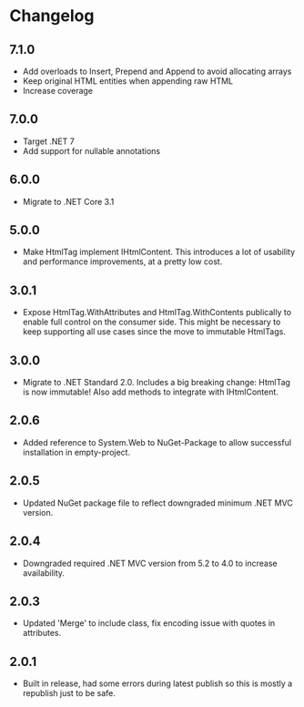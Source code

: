 # Changelog

## 7.1.0

- Add overloads to Insert, Prepend and Append to avoid allocating arrays
- Keep original HTML entities when appending raw HTML
- Increase coverage

## 7.0.0

- Target .NET 7
- Add support for nullable annotations

## 6.0.0

- Migrate to .NET Core 3.1

## 5.0.0

- Make HtmlTag implement IHtmlContent. This introduces a lot of usability and performance improvements, at a pretty low cost.

## 3.0.1

- Expose HtmlTag.WithAttributes and HtmlTag.WithContents publically to enable full control on the consumer side. This might be necessary to keep supporting all use cases since the
  move to immutable HtmlTags.

## 3.0.0

- Migrate to .NET Standard 2.0. Includes a big breaking change: HtmlTag is now immutable! Also add methods to integrate with IHtmlContent.

## 2.0.6

- Added reference to System.Web to NuGet-Package to allow successful installation in empty-project.

## 2.0.5

- Updated NuGet package file to reflect downgraded minimum .NET MVC version.

## 2.0.4

- Downgraded required .NET MVC version from 5.2 to 4.0 to increase availability.

## 2.0.3

- Updated 'Merge' to include class, fix encoding issue with quotes in attributes.

## 2.0.1

- Built in release, had some errors during latest publish so this is mostly a republish just to be safe.
